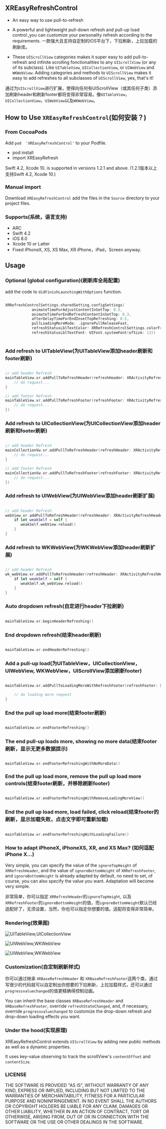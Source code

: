 ## XREasyRefreshControl

* An easy way to use pull-to-refresh
* A powerful and lightweight pull-down refresh and pull-up load control.,you can customize your personality refresh according to the requirements. 一款强大且支持自定制的iOS平台下，下拉刷新，上拉加载的刷新库。

* These `UIScrollView` categories makes it super easy to add pull-to-refresh and infinite scrolling fonctionalities to any `UIScrollView` (or any of its subclass). Like `UITableView`, `UICollectionView`, or `UIWebView` and `WKWebView`. Adding categories and methods to `UIScrollView` makes it easy to add refreshes to all subclasses of `UIScrollView`, yes, that's it!

通过为`UIScrollView`进行扩展，使得向任何有UIScrollView（或其任何子类）添加刷新header和刷新footer都将变得非常容易。像`UITableView`，`UICollectionView`，`UIWebView`以及`WKWebView`。

## How to Use `XREasyRefreshControl`(如何安装？)

### From CocoaPods

Add `pod  'XREasyRefreshControl'` to your Podfile.
* pod install
* import XREasyRefresh

Swift 4.2, Xcode 10. is supported in versions 1.2.1 and above.
(1.2.1版本以上支持Swift 4.2, Xcode 10.)
  
### Manual import

Download `XREasyRefreshControl` add the files in the `Source` directory to your project files.

### Supports(系统，语言支持)

* ARC
* Swift 4.2
* iOS 8.0
* Xcode 10 or Latter
* Fixed iPhoneX, XS, XS Max, XR
iPhone，iPad，Screen anyway.

## Usage

### Optional (global configuration)(刷新库全局配置)

add the code to `didFinishLaunchingWithOptions` function.
```swift

XRRefreshControlSettings.sharedSetting.configSettings(
            animateTimeForAdjustContentInSetTop: 0.5,
            animateTimeForEndRefreshContentInSetTop: 0.3,
            afterDelayTimeForEndInsetTopRefreshing: 0.5,
            pullLoadingMoreMode: .ignorePullReleaseFast,
            refreshStatusLblTextColor: XRRefreshControlSettings.colorFromRGB(hexRGB: 0x333333),
            refreshStatusLblTextFont: UIFont.systemFont(ofSize: 13))
	    
```

### Add refresh to UITableView(为UITableView添加header刷新和footer刷新)

```swift

// add header Refresh
mainTableView.xr.addPullToRefreshHeader(refreshHeader: XRActivityRefreshHeader(), heightForHeader: 65, ignoreTopHeight: XRRefreshMarcos.xr_StatusBarHeight) {
	// do request...
}

// add footer Refresh
mainTableView.xr.addPullToRefreshFooter(refreshFooter: XRActivityRefreshFooter(), refreshingClosure: {
	// do request...
})

```
### Add refresh to UICollectionView(为UICollectionView添加header刷新和footer刷新)

```swift

// add header Refresh
mainCollectionVw.xr.addPullToRefreshHeader(refreshHeader: XRActivityRefreshHeader()) { 
	// do request...
}

// add footer Refresh
mainCollectionVw.xr.addPullToRefreshFooter(refreshFooter: XRActivityRefreshFooter(), refreshingClosure: {
	// do request...
})

```
### Add refresh to UIWebView(为UIWebView添加header刷新扩展)

```swift

// add header Refresh
webView.xr.addPullToRefreshHeader(refreshHeader: XRActivityRefreshHeader()) { [weak self] in
	if let weakSelf = self {
	   weakSelf.webView.reload()
	}
}

```
### Add refresh to WKWebView(为WKWebView添加header刷新扩展)

```swift

// add header Refresh
wk_webView.xr.addPullToRefreshHeader(refreshHeader: XRActivityRefreshHeader()) { [weak self] in
	if let weakSelf = self {
	   weakSelf.wk_webView.reload()
	}
}

```

### Auto dropdown refresh(自定进行header下拉刷新)

```swift

mainTableView.xr.beginHeaderRefreshing()

```

### End dropdown refresh(结束header刷新)

```swift

mainTableView.xr.endHeaderRefreshing()

```


### Add a pull-up load(为UITableView，UICollectionView，UIWebView, WKWebView，UIScrollView添加刷新footer)

```swift

mainTableView.xr.addPullToLoadingMoreWithRefreshFooter(refreshFooter: XRActivityRefreshFooter(), heightForFooter: 55) {

	// do loading more request
}

```

### End the pull up load more(结束footer刷新)

```swift

mainTableView.xr.endFooterRefreshing()

```

### The end pull-up loads more, showing no more data(结束footer刷新，显示无更多数据提示)

```swift

mainTableView.xr.endFooterRefreshingWithNoMoreData()

```

### End the pull up load more, remove the pull up load more controls(结束footer刷新，并移除刷新footer)

```swift

mainTableView.xr.endFooterRefreshingWithRemoveLoadingMoreView()

```

### End the pull up load more, load failed, click reload(结束footer的刷新，显示加载失败，点击文字即可重新加载)

```swift

mainTableView.xr.endFooterRefreshingWithLoadingFailure()

```

### How to adapt iPhoneX, iPhoneXS, XR, and XS Max? (如何适配iPhone X...)

Very simple, you can specify the value of the `ignoreTopHeight` of `XRRefreshHeader`, and the value of `ignoreBottomHeight` of `XRRefreshFooter`, and `ignoreBottomHeight` is already adapted by default, no need to set, of course, you can also specify the value you want. Adaptation will become very simple.

非常简单，你可以指定 `XRRefreshHeader`的`ignoreTopHeight`, 以及 `XRRefreshFooter`的`ignoreBottomHeight`的值，而`ignoreBottomHeight`默认已经适配好了，无须设置，当然，你也可以指定你想要的值。适配将变得非常简单。

### Rendering(效果图)

![UITableView,UICollectionView](https://github.com/hanzhuzi/XREasyRefreshControl/blob/master/XREasyRefreshControl/demo1.gif)

![UIWebView,WKWebView](https://github.com/hanzhuzi/XREasyRefreshControl/blob/master/XREasyRefreshControl/demo2.gif)

![UIWebView,WKWebView](https://github.com/hanzhuzi/XREasyRefreshControl/blob/master/XREasyRefreshControl/demo3.gif)

### Customization(自定制刷新样式)

你可以通过继承 `XRBaseRefreshHeader` 和 `XRBaseRefreshFooter`这两个类，通过写很少的代码就可以自定制出你想要的下拉刷新，上拉加载样式，还可以通过 `progressvaluechanged`的值更精确得控制动画。

You can inherit the base classes `XRBaseRefreshHeader` and `XRBaseRefreshFooter`, override `refreshStateChanged`, and, if necessary, override `progressvaluechanged` to customize the drop-down refresh and drop-down loading effects you want.

### Under the hood(实现原理)

XREasyRefreshControl extends `UIScrollView` by adding new public methods as well as a dynamic properties. 

It uses key-value observing to track the scrollView's `contentOffset` and `contentSize`.

### LICENSE

THE SOFTWARE IS PROVIDED "AS IS", WITHOUT WARRANTY OF ANY KIND, EXPRESS OR
IMPLIED, INCLUDING BUT NOT LIMITED TO THE WARRANTIES OF MERCHANTABILITY,
FITNESS FOR A PARTICULAR PURPOSE AND NONINFRINGEMENT. IN NO EVENT SHALL THE
AUTHORS OR COPYRIGHT HOLDERS BE LIABLE FOR ANY CLAIM, DAMAGES OR OTHER
LIABILITY, WHETHER IN AN ACTION OF CONTRACT, TORT OR OTHERWISE, ARISING FROM,
OUT OF OR IN CONNECTION WITH THE SOFTWARE OR THE USE OR OTHER DEALINGS IN THE
SOFTWARE.











